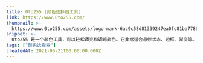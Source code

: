 ```yaml
---
title: 0to255 (颜色选择器工具)
link: https://www.0to255.com/
thumbnail: >-
  https://www.0to255.com/assets/logo-mark-6ac9c58d81339247ea0fc81ba77869018167413875d22f40bb36d72146d7e6d6.svg
snippet: >-
  0to255 是一个颜色工具，可以轻松调亮和调暗颜色。它非常适合悬停状态、边框、渐变等。
tags: ["颜色选择器"]
createdAt: 2021-06-21T00:00:00.000Z
---
```

